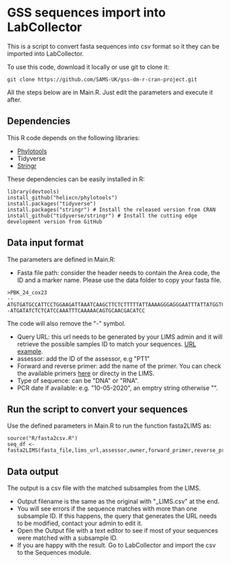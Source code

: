 # GSS sequences import into LabCollector 
This is a script to convert fasta sequences into csv format so it they can be imported into LabCollector.

To use this code, download it locally or use git to clone it:

```
git clone https://github.com/SAMS-UK/gss-dm-r-cran-project.git
```

All the steps below are in Main.R. Just edit the parameters and execute it after. 

## Dependencies

This R code depends on the following libraries:

* [Phylotools](https://github.com/helixcn/phylotools)
* Tidyverse
* [Stringr](https://stringr.tidyverse.org/)

These dependencies can be easily installed in R:

```
library(devtools)
install_github("helixcn/phylotools")
install.packages("tidyverse")
install.packages("stringr") # Install the released version from CRAN
install_github("tidyverse/stringr") # Install the cutting edge development version from GitHub
```

## Data input format

The parameters are defined in Main.R:

* Fasta file path: consider the header needs to contain the Area code, the ID and a marker name. Please use the data folder to copy your fasta file.
```
>PBK_24_cox23
--ATGTGATGCCATTCCTGGAAGATTAAATCAAGCTTCTCTTTTTATTAAAAGGGAGGGAATTTATTATGGTCAATGCAGTGAAATTTGTGGTATTAATCATGGATTTATGCCTATAGTTGTAGAAGCTGTATCTTTACCTAACTATATTAACTGGATTTCGAATAAATTAAGCGAATAAATCTATGAGAATTTCATTTTTTCAATTCACGTTATTAGTTATTGTTTTCATAGTTCTTTTCAAATCTAATTTTCTAAATAATAAAACTTTAAGTAAATTTTTATCTGATTTTTCTAAAAAACTGGATAAATAACGAAAA--ATGATATCTCTCATCCAAATTTCAAAAACAGTGCAACGACATCC
```
The code will also remove the "-" symbol.
* Query URL: this url needs to be generated by your LIMS admin and it will retrieve the possible samples ID to match your sequences.
[URL example](https://lab.sams.ac.uk/extra_modules/query_builder/api/index.php?action=runQuery&uid=1&token=4SYAYpUEBSVkR72xbNq5np0YMOJMeeEy).
* assessor: add the ID of the assessor, e.g "PT1"
* Forward and reverse primer: add the name of the primer. You can check the available primers [here](https://lab.sams.ac.uk/extra_modules/query_builder/api/index.php?action=runQuery&uid=1&token=XR7VQ8KuoctxlLZAO2xpqYxoA6JjhmoQ) or directy in the LIMS.
* Type of sequence: can be "DNA" or "RNA".
* PCR date if available: e.g. "10-05-2020", an emptry string otherwise "".

## Run the script to convert your sequences
Use the defined parameters in Main.R to run the function fasta2LIMS as:
```
source("R/fasta2csv.R")
seq_df <- fasta2LIMS(fasta_file,lims_url,assessor,owner,forward_primer,reverse_primer,type,pcr_date)
```

## Data output

The output is a csv file with the matched subsamples from the LIMS. 
* Output filename is the same as the original with "\_LIMS.csv" at the end. 
* You will see errors if the sequence matches with more than one subsample ID. If this happens, the query that generates the URL needs to be modified, contact your admin to edit it.
* Open the Output file with a text editor to see if most of your sequences were matched with a subsample ID.
* If you are happy with the result. Go to LabCollector and import the csv to the Sequences module.

